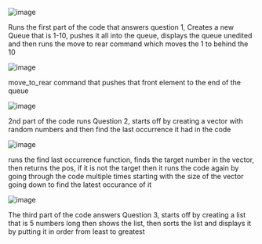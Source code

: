 ![image](https://github.com/user-attachments/assets/e082ea01-660e-4e55-a2f1-498064ba30a2)

Runs the first part of the code that answers question 1, Creates a new Queue that is 1-10, pushes it all into the queue, displays the queue unedited and then runs the move to rear command which moves the 1 to behind the 10



![image](https://github.com/user-attachments/assets/035e6dff-8e6e-4939-af20-c53ec14ed2a7)

move_to_rear command that pushes that front element to the end of the queue



![image](https://github.com/user-attachments/assets/d52686b4-743d-4369-bdf9-1e33588c4c4b)

2nd part of the code runs Question 2, starts off by creating a vector with random numbers and then find the last occurrence it had in the code



![image](https://github.com/user-attachments/assets/262c3e1f-e9a5-4286-a809-adb7129481ee)

runs the find last occurrence function, finds the target number in the vector, then returns the pos, if it is not the target then it runs the code again by going through the code multiple times starting with the size of the vector going down to find the latest occurance of it



![image](https://github.com/user-attachments/assets/f50cbfa5-5434-48ea-9fc8-d84783d301a4)

The third part of the code answers Question 3, starts off by creating a list that is 5 numbers long then shows the list, then sorts the list and displays it by putting it in order from least to greatest
